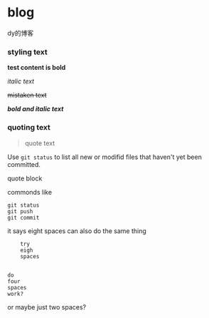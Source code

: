 # blog
dy的博客

### styling text
**test content is bold**

*italic text*

~~mistaken text~~

***bold and italic text***



### quoting text
> quote text

Use `git status` to list all new or modifid files that haven't yet been committed.

quote block

commonds like
```
git status
git push
git commit
```

it says eight spaces can also do the same thing

        try
        eigh
        spaces


    do
    four
    spaces
    work?


  or
  maybe
  just
  two
  spaces?
